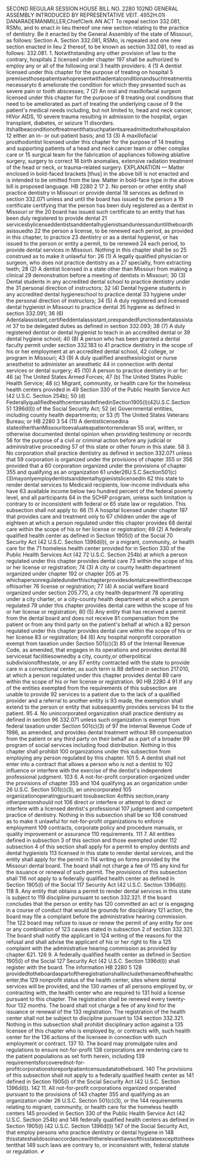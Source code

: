 SECOND REGULAR SESSION
HOUSE BILL NO. 2280
102ND GENERAL ASSEMBLY
INTRODUCED BY REPRESENTATIVE VEIT.
4952H.01I DANARADEMANMILLER,ChiefClerk
AN ACT
To repeal section 332.081, RSMo, and to enact in lieu thereof one new section relating to the
practice of dentistry.
Be it enacted by the General Assembly of the state of Missouri, as follows:
Section A. Section 332.081, RSMo, is repealed and one new section enacted in lieu
2 thereof, to be known as section 332.081, to read as follows:
332.081. 1. Notwithstanding any other provision of law to the contrary, hospitals
2 licensed under chapter 197 shall be authorized to employ any or all of the following oral
3 health providers:
4 (1) A dentist licensed under this chapter for the purpose of treating on hospital
5 premisesthosepatientswhopresentwithadentalconditionandsuchtreatmentisnecessaryto
6 ameliorate the condition for which they presented such as severe pain or tooth abscesses;
7 (2) An oral and maxillofacial surgeon licensed under this chapter for the purpose of
8 treating oral conditions that need to be ameliorated as part of treating the underlying cause of
9 the patient's medical needs including, but not limited to, head and neck cancer, HIVor AIDS,
10 severe trauma resulting in admission to the hospital, organ transplant, diabetes, or seizure
11 disorders. Itshallbeaconditionoftreatmentthatsuchpatientsareadmittedtothehospitalon
12 either an in- or out-patient basis; and
13 (3) A maxillofacial prosthodontist licensed under this chapter for the purpose of
14 treating and supporting patients of a head and neck cancer team or other complex care or
15 surgical team for the fabrication of appliances following ablative surgery, surgery to correct
16 birth anomalies, extensive radiation treatment of the head or neck, or trauma-related surgery.
EXPLANATION — Matter enclosed in bold-faced brackets [thus] in the above bill is not enacted and is
intended to be omitted from the law. Matter in bold-face type in the above bill is proposed language.
HB 2280 2
17 2. No person or other entity shall practice dentistry in Missouri or provide dental
18 services as defined in section 332.071 unless and until the board has issued to the person a
19 certificate certifying that the person has been duly registered as a dentist in Missouri or the
20 board has issued such certificate to an entity that has been duly registered to provide dental
21 servicesbylicenseddentistsanddentalhygienistsandunlessanduntiltheboardhasissuedto
22 the person a license, to be renewed each period, as provided in this chapter, to practice
23 dentistry or as a dental hygienist, or has issued to the person or entity a permit, to be renewed
24 each period, to provide dental services in Missouri. Nothing in this chapter shall be so
25 construed as to make it unlawful for:
26 (1) A legally qualified physician or surgeon, who does not practice dentistry as a
27 specialty, from extracting teeth;
28 (2) A dentist licensed in a state other than Missouri from making a clinical
29 demonstration before a meeting of dentists in Missouri;
30 (3) Dental students in any accredited dental school to practice dentistry under the
31 personal direction of instructors;
32 (4) Dental hygiene students in any accredited dental hygieneschool to practice dental
33 hygiene under the personal direction of instructors;
34 (5) A duly registered and licensed dental hygienist in Missouri to practice dental
35 hygiene as defined in section 332.091;
36 (6) Adentalassistant,certifieddentalassistant,orexpandedfunctionsdentalassistant
37 to be delegated duties as defined in section 332.093;
38 (7) A duly registered dentist or dental hygienist to teach in an accredited dental or
39 dental hygiene school;
40 (8) A person who has been granted a dental faculty permit under section 332.183 to
41 practice dentistry in the scope of his or her employment at an accredited dental school,
42 college, or program in Missouri;
43 (9) A duly qualified anesthesiologist or nurse anesthetist to administer an anesthetic
44 in connection with dental services or dental surgery;
45 (10) A person to practice dentistry in or for:
46 (a) The United States Armed Forces;
47 (b) The United States Public Health Service;
48 (c) Migrant, community, or health care for the homeless health centers provided in
49 Section 330 of the Public Health Service Act (42 U.S.C. Section 254b);
50 (d) FederallyqualifiedhealthcentersasdefinedinSection1905(l)(42U.S.C.Section
51 1396d(l)) of the Social Security Act;
52 (e) Governmental entities, including county health departments; or
53 (f) The United States Veterans Bureau; or
HB 2280 3
54 (11) A dentistlicensedina stateotherthanMissouritoevaluateapatientorrenderan
55 oral, written, or otherwise documented dental opinion when providing testimony or records
56 for the purpose of a civil or criminal action before any judicial or administrative proceeding
57 of this state or other forum in this state.
58 3. No corporation shall practice dentistry as defined in section 332.071 unless that
59 corporation is organized under the provisions of chapter 355 or 356 provided that a
60 corporation organized under the provisions of chapter 355 and qualifying as an organization
61 under26U.S.C.Section501(c)(3)mayonlyemploydentistsanddentalhygienistslicensedin
62 this state to render dental services to Medicaid recipients, low-income individuals who have
63 available income below two hundred percent of the federal poverty level, and all participants
64 in the SCHIP program, unless such limitation is contrary to or inconsistent with federal or
65 state law or regulation. This subsection shall not apply to:
66 (1) A hospital licensed under chapter 197 that provides care and treatment only to
67 children under the age of eighteen at which a person regulated under this chapter provides
68 dental care within the scope of his or her license or registration;
69 (2) A federally qualified health center as defined in Section 1905(l) of the Social
70 Security Act (42 U.S.C. Section 1396d(l)), or a migrant, community, or health care for the
71 homeless health center provided for in Section 330 of the Public Health Services Act (42
72 U.S.C. Section 254b) at which a person regulated under this chapter provides dental care
73 within the scope of his or her license or registration;
74 (3) A city or county health department organized under chapter 192 or chapter 205 at
75 whichapersonregulatedunderthischapterprovidesdentalcarewithinthescopeofhisorher
76 license or registration;
77 (4) A social welfare board organized under section 205.770, a city health department
78 operating under a city charter, or a city-county health department at which a person regulated
79 under this chapter provides dental care within the scope of his or her license or registration;
80 (5) Any entity that has received a permit from the dental board and does not receive
81 compensation from the patient or from any third party on the patient's behalf at which a
82 person regulated under this chapter provides dental care within the scope of his or her license
83 or registration;
84 (6) Any hospital nonprofit corporation exempt from taxation under Section 501(c)(3)
85 of the Internal Revenue Code, as amended, that engages in its operations and provides dental
86 servicesat facilitiesownedby a city, county,or otherpolitical subdivisionofthestate, or any
87 entity contracted with the state to provide care in a correctional center, as such term is
88 defined in section 217.010, at which a person regulated under this chapter provides dental
89 care within the scope of his or her license or registration.
90
HB 2280 4
91 If any of the entities exempted from the requirements of this subsection are unable to provide
92 services to a patient due to the lack of a qualified provider and a referral to another entity is
93 made, the exemption shall extend to the person or entity that subsequently provides services
94 to the patient.
95 4. No unincorporated organization shall practice dentistry as defined in section
96 332.071 unless such organization is exempt from federal taxation under Section 501(c)(3) of
97 the Internal Revenue Code of 1986, as amended, and provides dental treatment without
98 compensation from the patient or any third party on their behalf as a part of a broader
99 program of social services including food distribution. Nothing in this chapter shall prohibit
100 organizations under this subsection from employing any person regulated by this chapter.
101 5. A dentist shall not enter into a contract that allows a person who is not a dentist to
102 influence or interfere with the exercise of the dentist's independent professional judgment.
103 6. A not-for-profit corporation organized under the provisions of chapter 355 and
104 qualifying as an organization under 26 U.S.C. Section 501(c)(3), an unincorporated
105 organizationoperatingpursuant tosubsection 4ofthis section,orany otherpersonshould not
106 direct or interfere or attempt to direct or interfere with a licensed dentist's professional
107 judgment and competent practice of dentistry. Nothing in this subsection shall be so
108 construed as to make it unlawful for not-for-profit organizations to enforce employment
109 contracts, corporate policy and procedure manuals, or quality improvement or assurance
110 requirements.
111 7. All entities defined in subsection 3 of this section and those exempted under
112 subsection 4 of this section shall apply for a permit to employ dentists and dental hygienists
113 licensed in this state to render dental services, and the entity shall apply for the permit in
114 writing on forms provided by the Missouri dental board. The board shall not charge a fee of
115 any kind for the issuance or renewal of such permit. The provisions of this subsection shall
116 not apply to a federally qualified health center as defined in Section 1905(l) of the Social
117 Security Act (42 U.S.C. Section 1396d(l)).
118 8. Any entity that obtains a permit to render dental services in this state is subject to
119 discipline pursuant to section 332.321. If the board concludes that the person or entity has
120 committed an act or is engaging in a course of conduct that would be grounds for disciplinary
121 action, the board may file a complaint before the administrative hearing commission. The
122 board may refuse to issue or renew the permit of any entity for one or any combination of
123 causes stated in subsection 2 of section 332.321. The board shall notify the applicant in
124 writing of the reasons for the refusal and shall advise the applicant of his or her right to file a
125 complaint with the administrative hearing commission as provided by chapter 621.
126 9. A federally qualified health center as defined in Section 1905(l) of the Social
127 Security Act (42 U.S.C. Section 1396d(l)) shall register with the board. The information
HB 2280 5
128 providedtotheboardaspartoftheregistrationshallincludethenameofthehealthcenter,the
129 nonprofit status of the health center, sites where dental services will be provided, and the
130 names of all persons employed by, or contracting with, the health center who are required to
131 hold a license pursuant to this chapter. The registration shall be renewed every twenty-four
132 months. The board shall not charge a fee of any kind for the issuance or renewal of the
133 registration. The registration of the health center shall not be subject to discipline pursuant to
134 section 332.321. Nothing in this subsection shall prohibit disciplinary action against a
135 licensee of this chapter who is employed by, or contracts with, such health center for the
136 actions of the licensee in connection with such employment or contract.
137 10. The board may promulgate rules and regulations to ensure not-for-profit
138 corporations are rendering care to the patient populations as set forth herein, including
139 requirementsforcoverednot-for-profitcorporationstoreportpatientcensusdatatotheboard.
140 The provisions of this subsection shall not apply to a federally qualified health center as
141 defined in Section 1905(l) of the Social Security Act (42 U.S.C. Section 1396d(l)).
142 11. All not-for-profit corporations organized oroperated pursuant to the provisions of
143 chapter 355 and qualifying as an organization under 26 U.S.C. Section 501(c)(3), or the
144 requirements relating to migrant, community, or health care for the homeless health centers
145 provided in Section 330 of the Public Health Service Act (42 U.S.C. Section 254b) and
146 federally qualified health centers as defined in Section 1905(l) (42 U.S.C. Section 1396d(l))
147 of the Social Security Act, that employ persons who practice dentistry or dental hygiene in
148 thisstateshalldosoinaccordancewiththerelevantlawsofthisstateexcepttotheextentthat
149 such laws are contrary to, or inconsistent with, federal statute or regulation.
✔